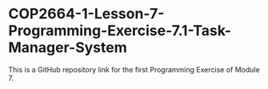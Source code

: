# COP2664-1-Lesson-7-Programming-Exercise-7.1-Task-Manager-System
This is a GitHub repository link for the first Programming Exercise of Module 7.
